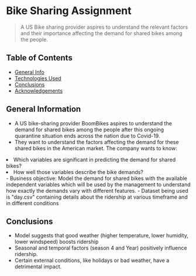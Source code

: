 # Bike Sharing Assignment
> A US Bike sharing provider aspires to understand the relevant factors and their importance affecting the demand for shared bikes among the people. 


## Table of Contents
* [General Info](#general-information)
* [Technologies Used](#technologies-used)
* [Conclusions](#conclusions)
* [Acknowledgements](#acknowledgements)

<!-- You can include any other section that is pertinent to your problem -->

## General Information
- A US bike-sharing provider BoomBikes aspires to understand the demand for shared bikes among the people after this ongoing quarantine situation ends across the nation due to Covid-19.
- They want to understand the factors affecting the demand for these shared bikes in the American market. The company wants to know:
<li>Which variables are significant in predicting the demand for shared bikes?</li>
<li>How well those variables describe the bike demands? </li>
- Business objective: Model the demand for shared bikes with the available independent variables which will be used by the management to understand how exactly the demands vary with different features. 
- Dataset being used is "day.csv" containing details about the ridership at various timeframe and in different conditions 

<!-- You don't have to answer all the questions - just the ones relevant to your project. -->

## Conclusions
- Model suggests that good weather (higher temperature, lower humidity, lower windspeed) boosts ridership
- Seasonal and temporal factors (season 4 and Year) positively influence ridership.
- Certain external conditions, like holidays or bad weather, have a detrimental impact.


